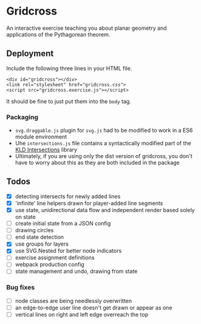 # Gridcross

An interactive exercise teaching you about planar geometry and applications of the Pythagorean theorem.

## Deployment

Include the following three lines in your HTML file.

```$xslt
<div id="gridcross"></div>
<link rel="stylesheet" href="gridcross.css">
<script src="gridcross.exercise.js"></script>
```
It should be fine to just put them into the `body` tag.

### Packaging

- `svg.draggable.js` plugin for `svg.js` had to be modified to work in a ES6 module environment
- Uhe `intersections.js` file contains a syntactically modified part of the [KLD Intersections](https://github.com/thelonious/kld-intersections) library 
- Ultimately, if you are using only the dist version of gridcross, you don't have to worry about this as they are both included in the package

## Todos

- [x] detecting intersects for newly added lines 
- [x] 'infinite' line helpers drawn for player-added line segments
- [x] use state, unidirectional data flow and independent render based solely on state
- [ ] create initial state from a JSON config 
- [ ] drawing circles
- [ ] end state detection
- [x] use groups for layers
- [x] use SVG.Nested for better node indicators
- [ ] exercise assignment definitions
- [ ] webpack production config
- [ ] state management and undo, drawing from state

### Bug fixes

- [ ] node classes are being needlessly overwritten
- [ ] an edge-to-edge user line doesn't get drawn or appear as one
- [ ] vertical lines on right and left edge overreach the top